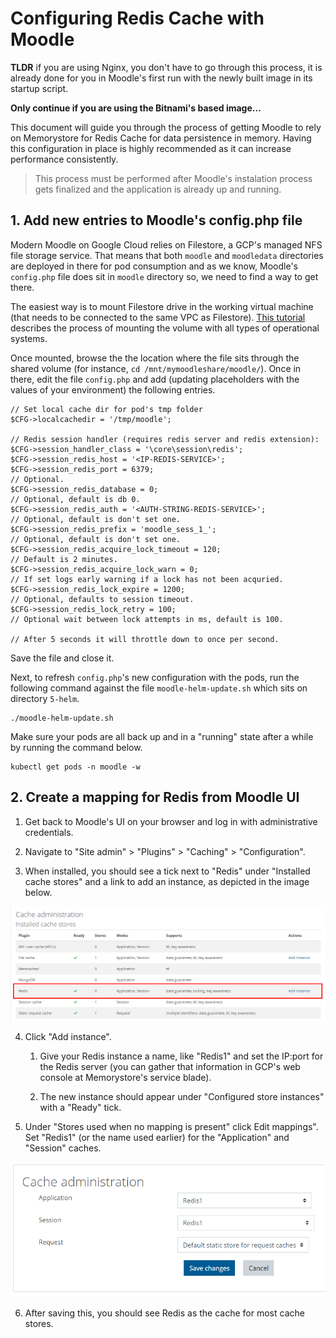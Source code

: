 # Configuring Redis Cache with Moodle

**TLDR** if you are using Nginx, you don't have to go through this process, it is already done for you in Moodle's first run with the newly built image in its startup script.

**Only continue if you are using the Bitnami's based image...**

This document will guide you through the process of getting Moodle to rely on Memorystore for Redis Cache for data persistence in memory. Having this configuration in place is highly recommended as it can increase performance consistently.

> This process must be performed after Moodle's instalation process gets finalized and the application is already up and running.

## 1. Add new entries to Moodle's config.php file

Modern Moodle on Google Cloud relies on Filestore, a GCP's managed NFS file storage service. That means that both `moodle` and `moodledata` directories are deployed in there for pod consumption and as we know, Moodle's `config.php` file does sit in `moodle` directory so, we need to find a way to get there.

The easiest way is to mount Filestore drive in the working virtual machine (that needs to be connected to the same VPC as Filestore). [This tutorial](https://cloud.google.com/filestore/docs/mounting-fileshares) describes the process of mounting the volume with all types of operational systems.

Once mounted, browse the the location where the file sits through the shared volume (for instance, `cd /mnt/mymoodleshare/moodle/`). Once in there, edit the file `config.php` and add (updating placeholders with the values of your environment) the following entries.

```
// Set local cache dir for pod's tmp folder
$CFG->localcachedir = '/tmp/moodle';

// Redis session handler (requires redis server and redis extension):
$CFG->session_handler_class = '\core\session\redis';
$CFG->session_redis_host = '<IP-REDIS-SERVICE>';
$CFG->session_redis_port = 6379;                                      // Optional.
$CFG->session_redis_database = 0;                                     // Optional, default is db 0.
$CFG->session_redis_auth = '<AUTH-STRING-REDIS-SERVICE>';             // Optional, default is don't set one.
$CFG->session_redis_prefix = 'moodle_sess_1_';                        // Optional, default is don't set one.
$CFG->session_redis_acquire_lock_timeout = 120;                       // Default is 2 minutes.
$CFG->session_redis_acquire_lock_warn = 0;                            // If set logs early warning if a lock has not been acquried.
$CFG->session_redis_lock_expire = 1200;                               // Optional, defaults to session timeout.
$CFG->session_redis_lock_retry = 100;                                 // Optional wait between lock attempts in ms, default is 100.
                                                                      // After 5 seconds it will throttle down to once per second.
```

Save the file and close it.

Next, to refresh `config.php`'s new configuration with the pods, run the following command against the file `moodle-helm-update.sh` which sits on directory `5-helm`.

```
./moodle-helm-update.sh
```

Make sure your pods are all back up and in a "running" state after a while by running the command below.

```
kubectl get pods -n moodle -w
```

## 2. Create a mapping for Redis from Moodle UI

1. Get back to Moodle's UI on your browser and log in with administrative credentials.

2. Navigate to "Site admin" > "Plugins" > "Caching" > "Configuration".

3. When installed, you should see a tick next to "Redis" under "Installed cache stores" and a link to add an instance, as depicted in the image below.

<p align="center">
    <img src="../img/Redis_cache_ready.png">
</p>

4. Click "Add instance".

   1. Give your Redis instance a name, like "Redis1" and set the IP:port for the Redis server (you can gather that information in GCP's web console at Memorystore's service blade).

   2. The new instance should appear under "Configured store instances" with a "Ready" tick.

5. Under "Stores used when no mapping is present" click Edit mappings". Set "Redis1" (or the name used earlier) for the "Application" and "Session" caches.

<p align="center">
    <img src="../img/Set_Redis_as_default_Application_and_Session_cache.png">
</p>

6. After saving this, you should see Redis as the cache for most cache stores.
